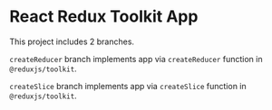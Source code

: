 # React Redux Toolkit App

This project includes 2 branches.

`createReducer` branch implements app via `createReducer` function in `@reduxjs/toolkit`.

`createSlice` branch implements app via `createSlice` function in `@reduxjs/toolkit`.
